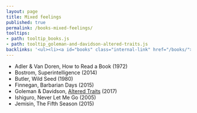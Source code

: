 ```yaml
---
layout: page
title: Mixed feelings
published: true
permalink: /books-mixed-feelings/
tooltips: 
- path: tooltip_books.js
- path: tooltip_goleman-and-davidson-altered-traits.js
backlinks: '<ul><li><a id="books" class="internal-link" href="/books/">Books</a></li></ul>'
---
```


* Adler & Van Doren, How to Read a Book (1972)
* Bostrom, Superintelligence (2014)
* Butler, Wild Seed (1980)
* Finnegan, Barbarian Days (2015)
* Goleman & Davidson, <a id="goleman-and-davidson-altered-traits" class="internal-link" href="/goleman-and-davidson-altered-traits/">Altered Traits</a> (2017)
* Ishiguro, Never Let Me Go (2005)
* Jemisin, The Fifth Season (2015)
